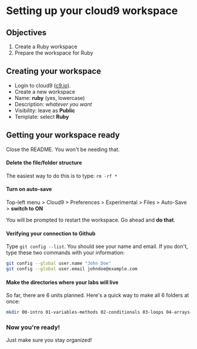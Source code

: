 # Setting up your cloud9 workspace

## Objectives

1. Create a Ruby workspace
2. Prepare the workspace for Ruby

## Creating your workspace

* Login to cloud9 ([c9.io](http://c9.io)).
* Create a new workspace
* Name: **ruby** (yes, lowercase)
* Description: *whatever you want*
* Visibility: leave as **Public**
* Template: select **Ruby**

## Getting your workspace ready

Close the README.  You won't be needing that.

#### Delete the file/folder structure
The easiest way to do this is to type: `rm -rf *`

#### Turn on auto-save
Top-left menu > Cloud9 > Preferences > Experimental > Files > Auto-Save > **switch to ON**

You will be prompted to restart the workspace.  Go ahead and **do that**.

#### Verifying your connection to Github
Type `git config --list`.  You should see your name and email.  If you don't, type these two commands with your information:
```bash
git config --global user.name "John Doe"
git config --global user.email johndoe@example.com
```

#### Make the directories where your labs will live
So far, there are 6 units planned.  Here's a quick way to make all 6 folders at once:  
```bash
mkdir 00-intro 01-variables-methods 02-conditionals 03-loops 04-arrays-hashes 05-applications 06-oo
```

### Now you're ready!
Just make sure you stay organized!